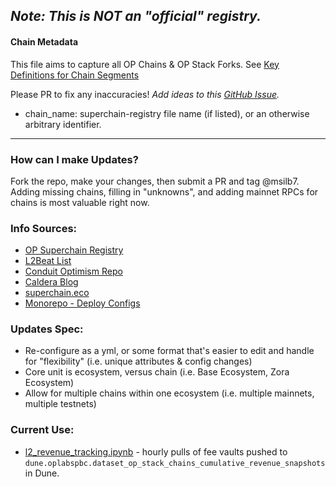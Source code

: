 ## *Note: This is NOT an "official" registry.*

#### Chain Metadata
This file aims to capture all OP Chains & OP Stack Forks. See [Key Definitions for Chain Segments](https://community.optimism.io/docs/contribute/important-terms/#the-superchain)


Please PR to fix any inaccuracies! *Add ideas to this [GitHub Issue](https://github.com/ethereum-optimism/op-analytics/issues/249).*

- chain_name: superchain-registry file name (if listed), or an otherwise arbitrary identifier.

---

### How can I make Updates?

Fork the repo, make your changes, then submit a PR and tag @msilb7. Adding missing chains, filling in "unknowns", and adding mainnet RPCs for chains is most valuable right now.

### Info Sources:
- [OP Superchain Registry](https://github.com/ethereum-optimism/superchain-registry)
- [L2Beat List](https://l2beat.com/scaling/summary)
- [Conduit Optimism Repo](https://github.com/conduitxyz/optimism/tree/develop)
- [Caldera Blog](https://blog.caldera.xyz/)
- [superchain.eco](https://www.superchain.eco/ecosystem/chains)
- [Monorepo - Deploy Configs](https://github.com/ethereum-optimism/optimism/tree/develop/packages/contracts-bedrock/deploy-config)


### Updates Spec:
- Re-configure as a yml, or some format that's easier to edit and handle for "flexibility" (i.e. unique attributes & config changes)
- Core unit is ecosystem, versus chain (i.e. Base Ecosystem, Zora Ecosystem)
- Allow for multiple chains within one ecosystem (i.e. multiple mainnets, multiple testnets)

### Current Use:
- [l2_revenue_tracking.ipynb](https://github.com/ethereum-optimism/op-analytics/blob/main/op_chains_tracking/l2_revenue_tracking.ipynb) - hourly pulls of fee vaults pushed to `dune.oplabspbc.dataset_op_stack_chains_cumulative_revenue_snapshots` in Dune.

